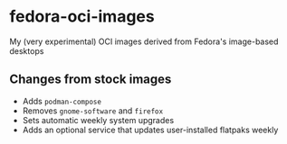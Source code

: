 # fedora-oci-images

My (very experimental) OCI images derived from Fedora's image-based desktops

## Changes from stock images

* Adds `podman-compose`
* Removes `gnome-software` and `firefox`
* Sets automatic weekly system upgrades
* Adds an optional service that updates user-installed flatpaks weekly
